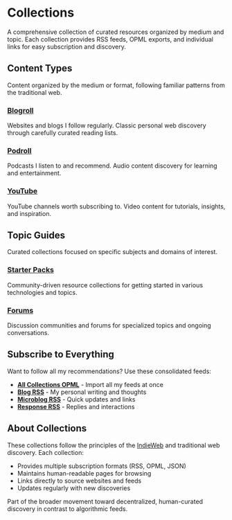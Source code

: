 # Collections

A comprehensive collection of curated resources organized by medium and topic. Each collection provides RSS feeds, OPML exports, and individual links for easy subscription and discovery.

## Content Types

Content organized by the medium or format, following familiar patterns from the traditional web.

### [Blogroll](/collections/blogroll/)
Websites and blogs I follow regularly. Classic personal web discovery through carefully curated reading lists.

### [Podroll](/collections/podroll/)  
Podcasts I listen to and recommend. Audio content discovery for learning and entertainment.

### [YouTube](/collections/youtube/)
YouTube channels worth subscribing to. Video content for tutorials, insights, and inspiration.

## Topic Guides

Curated collections focused on specific subjects and domains of interest.

### [Starter Packs](/collections/starter-packs/)
Community-driven resource collections for getting started in various technologies and topics.

### [Forums](/collections/forums/)
Discussion communities and forums for specialized topics and ongoing conversations.

## Subscribe to Everything

Want to follow all my recommendations? Use these consolidated feeds:

- **[All Collections OPML](/feed/index.opml)** - Import all my feeds at once
- **[Blog RSS](/blog.rss)** - My personal writing and thoughts
- **[Microblog RSS](/microblog.rss)** - Quick updates and links
- **[Response RSS](/responses.rss)** - Replies and interactions

## About Collections

These collections follow the principles of the [IndieWeb](https://indieweb.org/) and traditional web discovery. Each collection:

- Provides multiple subscription formats (RSS, OPML, JSON)
- Maintains human-readable pages for browsing
- Links directly to source websites and feeds
- Updates regularly with new discoveries

Part of the broader movement toward decentralized, human-curated discovery in contrast to algorithmic feeds.
